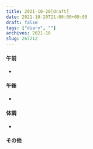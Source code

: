 ```yaml
---
title: 2021-10-20[draft]
date: 2021-10-20T21:00:00+09:00
draft: false
tags: ["diary", ""]
archives: 2021-10
slug: 267212
---
```

#### 午前
- 
#### 午後
- 
#### 体調
- 
#### その他